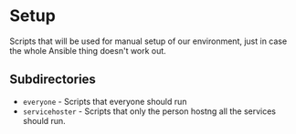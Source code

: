 # Setup
Scripts that will be used for manual setup of our environment,
just in case the whole Ansible thing doesn't work out.

## Subdirectories
 - `everyone` - Scripts that everyone should run
 - `servicehoster` - Scripts that only the person hostng all the services should run.
